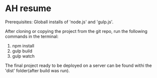 # AH resume

Prerequisites:
Globall installs of 'node.js' and 'gulp.js'.

After cloning or copying the project from the git repo, run the following commands in the terminal:

1. npm install
2. gulp build
3. gulp watch

The final project ready to be deployed on a server can be found withi the 'dist' folder(after build was run).